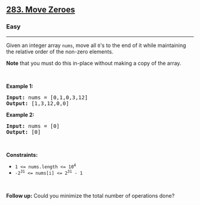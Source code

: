 <h2><a href="https://leetcode.com/problems/move-zeroes/">283. Move Zeroes</a></h2><h3>Easy</h3><hr><div><p>Given an integer array <code>nums</code>, move all <code>0</code>'s to the end of it while maintaining the relative order of the non-zero elements.</p>

<p><strong>Note</strong> that you must do this in-place without making a copy of the array.</p>

<p>&nbsp;</p>
<p><strong>Example 1:</strong></p>
<pre style="position: relative;"><strong>Input:</strong> nums = [0,1,0,3,12]
<strong>Output:</strong> [1,3,12,0,0]
<div class="open_grepper_editor" title="Edit &amp; Save To Grepper"></div></pre><p><strong>Example 2:</strong></p>
<pre style="position: relative;"><strong>Input:</strong> nums = [0]
<strong>Output:</strong> [0]
<div class="open_grepper_editor" title="Edit &amp; Save To Grepper"></div></pre>
<p>&nbsp;</p>
<p><strong>Constraints:</strong></p>

<ul>
	<li><code>1 &lt;= nums.length &lt;= 10<sup>4</sup></code></li>
	<li><code>-2<sup>31</sup> &lt;= nums[i] &lt;= 2<sup>31</sup> - 1</code></li>
</ul>

<p>&nbsp;</p>
<strong>Follow up:</strong> Could you minimize the total number of operations done?</div>